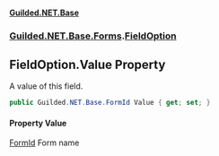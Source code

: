 
#### [Guilded.NET.Base](index 'index')
### [Guilded.NET.Base.Forms](index#Guilded_NET_Base_Forms 'Guilded.NET.Base.Forms').[FieldOption](FieldOption 'Guilded.NET.Base.Forms.FieldOption')
## FieldOption.Value Property
A value of this field.  
```csharp
public Guilded.NET.Base.FormId Value { get; set; }
```

#### Property Value
[FormId](FormId 'Guilded.NET.Base.FormId')
Form name
